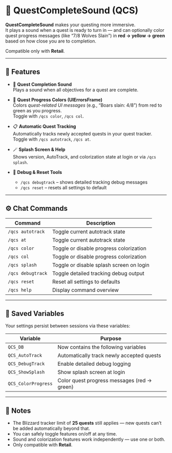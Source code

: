 # 🧭 QuestCompleteSound (QCS)

**QuestCompleteSound** makes your questing more immersive.  
It plays a sound when a quest is ready to turn in — and can optionally color quest progress messages (like “7/8 Wolves Slain”) in **red → yellow → green** based on how close you are to completion.

Compatible only with **Retail**.

---

## 🎵 Features

- 🔔 **Quest Completion Sound**  
  Plays a sound when all objectives for a quest are complete.

- 🧩 **Quest Progress Colors (UIErrorsFrame)**  
  Colors *quest-related UI messages* (e.g., “Boars slain: 4/8”) from red to green as you progress.  
  Toggle with `/qcs color`, `/qcs col`.

- 📋 **Automatic Quest Tracking**  
  Automatically tracks newly accepted quests in your quest tracker.
Toggle with `/qcs autotrack`, `/qcs at`.  

- 🪄 **Splash Screen & Help**  
  Shows version, AutoTrack, and colorization state at login or via `/qcs splash`.

- 🧪 **Debug & Reset Tools**  
  - `/qcs debugtrack` – shows detailed tracking debug messages  
  - `/qcs reset` – resets all settings to default

---

## ⚙️ Chat Commands

| Command | Description |
|----------|--------------|
| `/qcs autotrack` | Toggle current autotrack state |
| `/qcs at` | Toggle current autotrack state |
| `/qcs color` | Toggle or disable progress colorization |
| `/qcs col` | Toggle or disable progress colorization |
| `/qcs splash` | Toggle or disable splash screen on login |
| `/qcs debugtrack` | Toggle detailed tracking debug output |
| `/qcs reset` | Reset all settings to defaults |
| `/qcs help` | Display command overview |

---

## 💾 Saved Variables

Your settings persist between sessions via these variables:

| Variable | Purpose |
|-----------|----------|
| `QCS_DB` | Now contains the following variables |
| `QCS_AutoTrack` | Automatically track newly accepted quests |
| `QCS_DebugTrack` | Enable detailed debug logging |
| `QCS_ShowSplash` | Show splash screen at login |
| `QCS_ColorProgress` | Color quest progress messages (red → green) |

---

## 🧠 Notes

- The Blizzard tracker limit of **25 quests** still applies — new quests can’t be added automatically beyond that.  
- You can safely toggle features on/off at any time.  
- Sound and colorization features work independently — use one or both.  
- Only compatible with **Retail**.
